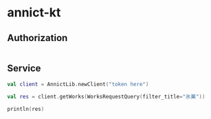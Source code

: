 # annict-kt

## Authorization 
```kotlin
```

## Service

```kotlin
val client = AnnictLib.newClient("token here")

val res = client.getWorks(WorksRequestQuery(filter_title="氷菓"))

println(res)
```
